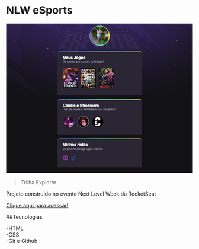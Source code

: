 # NLW eSports 

![preview](./.github/preview.png)

> Trilha Explorer

Projeto construido no evento Next Level Week da RocketSeat

[Clique aqui para acessar!](https://ileonardo-lima.github.io/nlw/)

##Tecnologias

-HTML<br>
-CSS<br>
-Git e Github
